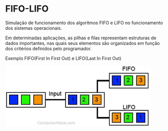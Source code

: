 # FIFO-LIFO

Simulação de funcionamento dos algorítmos FIFO e LIFO no funcionamento dos sistemas operacionais.

Em determinadas aplicações, as pilhas e filas representam estruturas de dados importantes, nas quais seus elementos são organizados em função dos critérios definidos pelo programador.

Exemplo FIFO(First In First Out) e LIFO(Last In First Out)

<img src="imgs/fifolifo.jpg">

